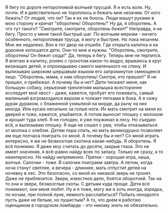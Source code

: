   Я бегу по дороге неторопливой волчьей трусцой. Я и есть волк. Ну, почти. И я действительно не тороплюсь и бежать мне незачем. От кого бежать? От людей, что ли? Так я их не боюсь.
Люди машут руками в мою сторону и кричат "оборотень! Оборотень!" Ну да, я оборотень. А что тут такого? "Смотрите, смотрите, оборотень бежит!" Неправда, я не бегу. Просто у меня такой быстрый шаг. По волчьим меркам - ничего особенного, неторопливая трусца, я могу и быстрее. Но пока незачем.
Мне же недалеко. Вон в тот двор на отшибе. Где открыта калитка и на дорожке копошатся дети. Они-то мне и нужны.
"Оборотень, смотрите, оборотень! Он бежит сюда!" Да, теперь я бегу. Теперь мне не терпится. Я влетаю в калитку, роняю с грохотом какое-то ведро, врываюсь в круг визжащих детей, и опрокидываю самого маленького на спину. И вылизываю широким шершавым языком его запрокинутое смеющееся лицо.
"Оборотень, мама, к нам оборотень! Смотри, кто пришел!" Я не пришел, я прибежал. А почему бы и нет?
Дети тискают меня, как большую собаку, серьезная трехлетняя малышка всесторонне исследует мой хвост - даже, кажется, пробует его пожевать, самый маленький взгромоздился верхом и толкает пятками в бока. А я сижу дурак дураком, с блаженной ухмылкой на морде, да рычу на них иногда. Или кусаю несильно за голые ноги. Их мать смотрит на меня из дверей и тоже, кажется, улыбается. А потом выносит плошку с молоком и крошит туда хлеб. Я не голоден, я уже поужинал в лесу. Но съедаю всё, и вылизываю плошку. Я еще не сошел с ума, чтобы отказываться от молока с хлебом.
Детям пора спать, но мать великодушно позволяет им еще полчаса поиграть со мной. А почему бы и нет? Со мной играть интересно, я же не безмозглая скотина какая-нибудь. Я оборотень. Я всё понимаю. Я даже моу считать до десяти, закрыв глаза. Это не имеет значения, я всё-равно найду всех по запаху. Только не сразу, а то неинтересно. Но найду непременно. Прятки - хорошая игра, наша, волчья. Салочки - тоже. В салочки поиграем завтра. А летом, когда ночи станут светлее, а вечера - длиннее, мать отпустит детей на ночевку в лес. Это безопасно, со мной их никакой зверь не тронет. Даже не приблизится. Звери, известное дело, боятся оборотней. Так на то они и звери, безмозглые скоты. С детьми куда проще. Дети всё понимают, они меня любят. Ну и я тоже, могу же я хоть иногда, изредка, по ночам, при полной луне, немного расслабиться? Побыть ненадолго пусть даже не белым, но пушистым?
А то, что днем я работаю оценщиком в городском ломбарде - это никому знать не обязательно.    
